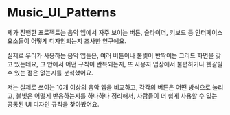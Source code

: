 # Music_UI_Patterns
제가 진행한 프로젝트는 음악 앱에서 자주 보이는 버튼, 슬라이더, 키보드 등 인터페이스 요소들이 어떻게 디자인되는지 조사한 연구예요.

실제로 우리가 사용하는 음악 앱들은, 여러 버튼이나 불빛이 반짝이는 그리드 화면을 갖고 있는데요, 그 안에서 어떤 규칙이 반복되는지, 또 사용자 입장에서 불편하거나 헷갈릴 수 있는 점은 없는지를 분석했어요.

저는 실제로 쓰이는 10개 이상의 음악 앱을 비교하고, 각각의 버튼은 어떤 방식으로 눌리고, 불빛은 어떻게 반응하는지를 하나하나 정리해서,
사람들이 더 쉽게 사용할 수 있는 공통된 UI 디자인 규칙을 찾아봤어요.
